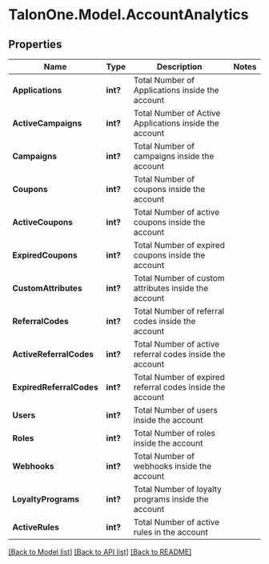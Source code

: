 # TalonOne.Model.AccountAnalytics
## Properties

Name | Type | Description | Notes
------------ | ------------- | ------------- | -------------
**Applications** | **int?** | Total Number of Applications inside the account | 
**ActiveCampaigns** | **int?** | Total Number of Active Applications inside the account | 
**Campaigns** | **int?** | Total Number of campaigns inside the account | 
**Coupons** | **int?** | Total Number of coupons inside the account | 
**ActiveCoupons** | **int?** | Total Number of active coupons inside the account | 
**ExpiredCoupons** | **int?** | Total Number of expired coupons inside the account | 
**CustomAttributes** | **int?** | Total Number of custom attributes inside the account | 
**ReferralCodes** | **int?** | Total Number of referral codes inside the account | 
**ActiveReferralCodes** | **int?** | Total Number of active referral codes inside the account | 
**ExpiredReferralCodes** | **int?** | Total Number of expired referral codes inside the account | 
**Users** | **int?** | Total Number of users inside the account | 
**Roles** | **int?** | Total Number of roles inside the account | 
**Webhooks** | **int?** | Total Number of webhooks inside the account | 
**LoyaltyPrograms** | **int?** | Total Number of loyalty programs inside the account | 
**ActiveRules** | **int?** | Total Number of active rules in the account | 

[[Back to Model list]](../README.md#documentation-for-models) [[Back to API list]](../README.md#documentation-for-api-endpoints) [[Back to README]](../README.md)


